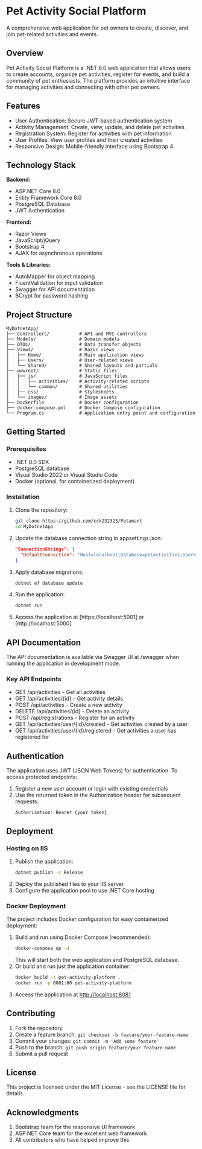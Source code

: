 # Pet Activity Social Platform

A comprehensive web application for pet owners to create, discover, and join pet-related activities and events.

## Overview

Pet Activity Social Platform is a .NET 8.0 web application that allows users to create accounts, organize pet activities, register for events, and build a community of pet enthusiasts. The platform provides an intuitive interface for managing activities and connecting with other pet owners.

## Features

- User Authentication: Secure JWT-based authentication system
- Activity Management: Create, view, update, and delete pet activities
- Registration System: Register for activities with pet information
- User Profiles: View user profiles and their created activities
- Responsive Design: Mobile-friendly interface using Bootstrap 4

## Technology Stack

**Backend:**

- ASP.NET Core 8.0
- Entity Framework Core 8.0
- PostgreSQL Database
- JWT Authentication

**Frontend:**

- Razor Views
- JavaScript/jQuery
- Bootstrap 4
- AJAX for asynchronous operations

**Tools & Libraries:**

- AutoMapper for object mapping
- FluentValidation for input validation
- Swagger for API documentation
- BCrypt for password hashing

## Project Structure

```
MyDotnetApp/
├── Controllers/           # API and MVC controllers
├── Models/                # Domain models
├── DTOs/                  # Data transfer objects
├── Views/                 # Razor views
│   ├── Home/              # Main application views
│   ├── Users/             # User-related views
│   └── Shared/            # Shared layouts and partials
├── wwwroot/               # Static files
│   ├── js/                # JavaScript files
│   │   ├── activities/    # Activity-related scripts
│   │   └── common/        # Shared utilities
│   ├── css/               # Stylesheets
│   └── images/            # Image assets
├── Dockerfile             # Docker configuration
├── docker-compose.yml     # Docker Compose configuration
└── Program.cs             # Application entry point and configuration
```

## Getting Started

### Prerequisites

- .NET 8.0 SDK
- PostgreSQL database
- Visual Studio 2022 or Visual Studio Code
- Docker (optional, for containerized deployment)

### Installation

1. Clone the repository:
   ```bash
   git clone https://github.com/cck232323/Petamant
   cd MyDotnetApp
   ```
2. Update the database connection string in appsettings.json:
   ```json
   "ConnectionStrings": {
     "DefaultConnection": "Host=localhost;Database=petactivities;Username=youruser;Password=yourpassword"
   }
   ```
3. Apply database migrations:
   ```bash
   dotnet ef database update
   ```
4. Run the application:
   ```bash
   dotnet run
   ```
5. Access the application at [https://localhost:5001] or [http://localhost:5000]

## API Documentation

The API documentation is available via Swagger UI at /swagger when running the application in development mode.

### Key API Endpoints

- GET /api/activities - Get all activities
- GET /api/activities/{id} - Get activity details
- POST /api/activities - Create a new activity
- DELETE /api/activities/{id} - Delete an activity
- POST /api/registrations - Register for an activity
- GET /api/activities/user/{id}/created - Get activities created by a user
- GET /api/activities/user/{id}/registered - Get activities a user has registered for

## Authentication

The application uses JWT (JSON Web Tokens) for authentication. To access protected endpoints:

1. Register a new user account or login with existing credentials
2. Use the returned token in the Authorization header for subsequent requests:
   ```
   Authorization: Bearer {your_token}
   ```

## Deployment

### Hosting on IIS

1. Publish the application:
   ```bash
   dotnet publish -c Release
   ```
2. Deploy the published files to your IIS server
3. Configure the application pool to use .NET Core hosting

### Docker Deployment

The project includes Docker configuration for easy containerized deployment:

1. Build and run using Docker Compose (recommended):
   ```bash
   docker-compose up -d
   ```
   This will start both the web application and PostgreSQL database.
2. Or build and run just the application container:
   ```bash
   docker build -t pet-activity-platform .
   docker run -p 8081:80 pet-activity-platform
   ```
3. Access the application at [http://localhost:8081](http://localhost:8081)

## Contributing

1. Fork the repository
2. Create a feature branch: `git checkout -b feature/your-feature-name`
3. Commit your changes: `git commit -m 'Add some feature'`
4. Push to the branch: `git push origin feature/your-feature-name`
5. Submit a pull request

## License

This project is licensed under the MIT License - see the LICENSE file for details.

## Acknowledgments

1. Bootstrap team for the responsive UI framework
2. ASP.NET Core team for the excellent web framework
2. All contributors who have helped improve this

